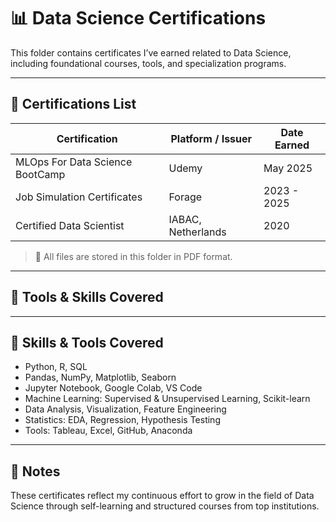 # 📊 Data Science Certifications

This folder contains certificates I’ve earned related to Data Science, including foundational courses, tools, and specialization programs.

---

## 📜 Certifications List

| Certification | Platform / Issuer | Date Earned |
|---------------|-------------------|-------------|
| MLOps For Data Science BootCamp| Udemy| May 2025 
| Job Simulation Certificates | Forage | 2023 - 2025
| Certified Data Scientist | IABAC, Netherlands | 2020


> 📁 All files are stored in this folder in PDF format.

---

## 🧰 Tools & Skills Covered

---

## 🧠 Skills & Tools Covered

- Python, R, SQL
- Pandas, NumPy, Matplotlib, Seaborn
- Jupyter Notebook, Google Colab, VS Code
- Machine Learning: Supervised & Unsupervised Learning, Scikit-learn
- Data Analysis, Visualization, Feature Engineering
- Statistics: EDA, Regression, Hypothesis Testing
- Tools: Tableau, Excel, GitHub, Anaconda

---

## 📌 Notes

These certificates reflect my continuous effort to grow in the field of Data Science through self-learning and structured courses from top institutions.

